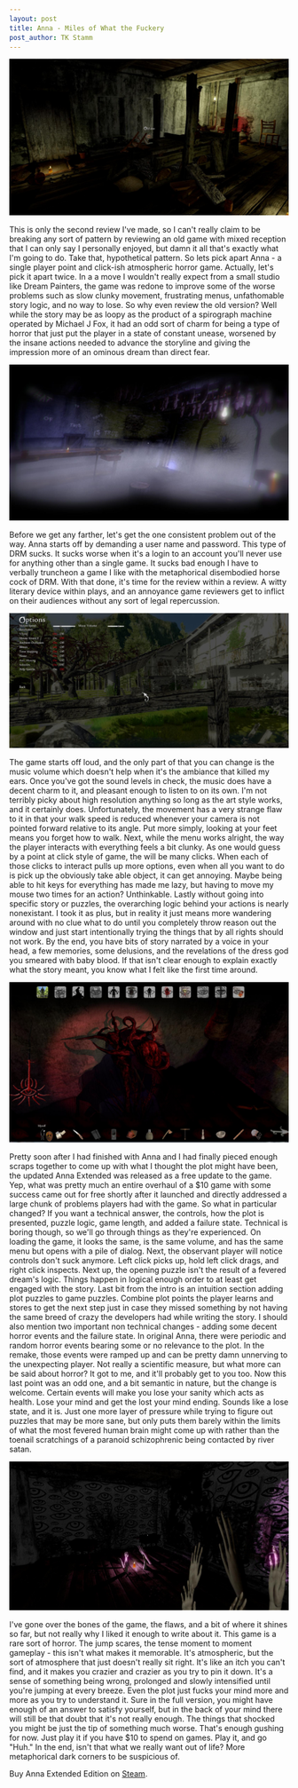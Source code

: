 ```yaml
---
layout: post
title: Anna - Miles of What the Fuckery
post_author: TK Stamm
---
```


![image](/public/images/Anna_Old_Saw.jpg)


This is only the second review I've made, so I can't really claim to be breaking any sort of pattern by reviewing an old game with mixed reception that I can only say I personally enjoyed, but damn it all that's exactly what I'm going to do.  Take that, hypothetical pattern.  So lets pick apart Anna - a single player point and click-ish atmospheric horror game.  Actually, let's pick it apart twice.  In a a move I wouldn't really expect from a small studio like Dream Painters, the game was redone to improve some of the worse problems such as slow clunky movement, frustrating menus, unfathomable story logic, and no way to lose.  So why even review the old version?  Well while the story may be as loopy as the product of a spirograph machine operated by Michael J Fox, it had an odd sort of charm for being a type of horror that just put the player in a state of constant unease, worsened by the insane actions needed to advance the storyline and giving the impression more of an ominous dream than direct fear.


![image](/public/images/Anna_Not_True.jpg)


Before we get any farther, let's get the one consistent problem out of the way.  Anna starts off by demanding a user name and password.  This type of DRM sucks.  It sucks worse when it's a login to an account you'll never use for anything other than a single game.  It sucks bad enough I have to verbally truncheon a game I like with the metaphorical disembodied horse cock of DRM.  With that done, it's time for the review within a review.  A witty literary device within plays, and an annoyance game reviewers get to inflict on their audiences without any sort of legal repercussion.


![image](/public/images/Anna_Options.jpg)


The game starts off loud, and the only part of that you can change is the music volume which doesn't help when it's the ambiance that killed my ears.  Once you've got the sound levels in check, the music does have a decent charm to it, and pleasant enough to listen to on its own.  I'm not terribly picky about high resolution anything so long as the art style works, and it certainly does.  Unfortunately, the movement has a very strange flaw to it in that your walk speed is reduced whenever your camera is not pointed forward relative to its angle.  Put more simply, looking at your feet means you forget how to walk. Next, while the menu works alright, the way the player interacts with everything feels a bit clunky.  As one would guess by a point at click style of game, the will be many clicks.  When each of those clicks to interact pulls up more options, even when all you want to do is pick up the obviously take able object, it can get annoying.  Maybe being able to hit keys for everything has made me lazy, but having to move my mouse two times for an action?  Unthinkable.   Lastly without going into specific story or puzzles, the overarching logic behind your actions is nearly nonexistant.  I took it as plus, but in reality it just means more wandering around with no clue what to do until you completely throw reason out the window and just start intentionally trying the things that by all rights should not work.  By the end, you have bits of story narrated by a voice in your head, a few memories, some delusions, and the revelations of the dress god you smeared with baby blood.  If that isn't clear enough to explain exactly what the story meant, you know what I felt like the first time around.  


![image](/public/images/Anna_Insight.jpg)


Pretty soon after I had finished with Anna and I had finally pieced enough scraps together to come up with what I thought the plot might have been, the updated Anna Extended was released as a free update to the game.  Yep, what was pretty much an entire overhaul of a $10 game with some success came out for free shortly after it launched and directly addressed a large chunk of problems players had with the game.  So what in particular changed?  If you want a technical answer, the controls, how the plot is presented, puzzle logic, game length, and added a failure state.  Technical is boring though, so we'll go through things as they're experienced.  On loading the game, it looks the same, is the same volume, and has the same menu but opens with a pile of dialog.  Next, the observant player will notice controls don't suck anymore.  Left click picks up, hold left click drags, and right click inspects.  Next up, the opening puzzle isn't the result of a fevered dream's logic.  Things happen in logical enough order to at least get engaged with the story.  Last bit from the intro is an intuition section adding plot puzzles to game puzzles.  Combine plot points the player learns and stores to get the next step just in case they missed something by not having the same breed of crazy the developers had while writing the story.  I should also mention two important non technical changes - adding some decent horror events and the failure state.  In original Anna, there were periodic and random horror events bearing some or no relevance to the plot.  In the remake, those events were ramped up and can be pretty damn unnerving to the unexpecting player.  Not really a scientific measure, but what more can be said about horror?  It got to me, and it'll probably get to you too.  Now this last point was an odd one, and a bit semantic in nature, but the change is welcome.  Certain events will make you lose your sanity which acts as health.  Lose your mind and get the lost your mind ending.  Sounds like a lose state, and it is.  Just one more layer of pressure while trying to figure out puzzles that may be more sane, but only puts them barely within the limits of what the most fevered human brain might come up with rather than the toenail scratchings of a paranoid schizophrenic being contacted by river satan.


![image](/public/images/Anna_Hands.jpg)


I've gone over the bones of the game, the flaws, and a bit of where it shines so far, but not really why I liked it enough to write about it.  This game is a rare sort of horror.  The jump scares, the tense moment to moment gameplay - this isn't what makes it memorable.  It's atmospheric, but the sort of atmosphere that just doesn't really sit right.  It's like an itch you can't find, and it makes you crazier and crazier as you try to pin it down.  It's a sense of something being wrong, prolonged and slowly intensified until you're jumping at every breeze.  Even the plot just fucks your mind more and more as you try to understand it.  Sure in the full version, you might have enough of an answer to satisfy yourself, but in the back of your mind there will still be that doubt that it's not really enough.  The things that shocked you might be just the tip of something much worse.  That's enough gushing for now.  Just play it if you have $10 to spend on games.  Play it, and go "Huh."  In the end, isn't that what we really want out of life?  More metaphorical dark corners to be suspicious of.


Buy Anna Extended Edition on [Steam](http://store.steampowered.com/app/217690/).

